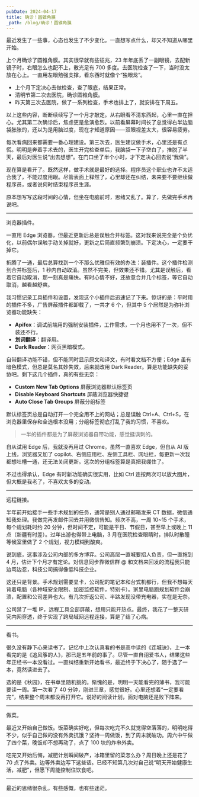```yaml
---
pubDate: 2024-04-17
title: 确诊！圆锥角膜
_path: /blog/确诊！圆锥角膜
---
```

最近发生了一些事，心态也发生了不少变化。一直想写点什么，却又不知道从哪里开始。

上个月确诊了圆锥角膜。其实很早就有些征兆，23 年年底丢了一副眼镜，去配新镜子时，右眼怎么也配不上，散光足有 700 多度。去医院检查了一下，当时没太放在心上。一直用左眼勉强支撑，看东西时就像个“独眼龙”。

- 上个月下定决心去做检查，查了眼底，结果正常。
- 清明节第二次去医院，确诊圆锥角膜。
- 昨天第三次去医院，做了一系列检查，手术也排上了，就安排在下周五。

以上这些内容，断断续续写了一个月才敲定。从右眼看不清东西起，心里一直在担心。尤其第二次确诊后，焦虑更是愈演愈烈。以前看屏幕时间长了总觉得右半边脑袋胀胀的，还以为是用脑过度，现在才知道原因——双眼视差太大，很容易疲劳。

每次看病回来都需要一番心理建设。第三次去，医生建议做手术，心里还是有点慌。明明是奔着手术去的，医生开完检查单后，我脑袋一下子空白了，推脱了半天，最后对医生说“出去想想”。在门口坐了半个小时，才下定决心回去说“我做”。

现在算是看开了。既然这样，做手术就是最好的选择。程序员这个职业也许不太适合我了，不能过度用眼。尽管表面上释然了，心里却还在纠结，未来要不要继续做程序员，或者说何时结束程序员生涯。

原本想写写这段时间的心情，但坐在电脑前时，思绪又乱了。算了，先做完手术再说吧。

---

浏览器插件。

一直用 Edge 浏览器，但最近更新后总是误触合并标签。这对我来说完全是个负优化，以前偶尔误触手动关掉就好，更新之后简直频繁到崩溃。下定决心，一定要干掉它。

折腾了一通，最后总算找到一个不那么优雅但有效的办法：装插件。这个插件检测到合并标签后，1 秒内自动取消。虽然不完美，但效果还不错。尤其是误触后，看着它自动取消，那一刻真是痛快。有时心情不好，还故意合并几个标签，等它自动取消，越看越舒爽。

我习惯记录工具插件和设置，发现这个小插件后迅速记了下来。惊讶的是：平时用的插件不多，广告屏蔽插件都卸载了，一共才 6 个，但其中 5 个居然是为弥补浏览器功能缺失：

- **Apifox**：调试前端用的强制安装插件，工作需求，一个月也用不了一次，但不装还不行。
- **划词翻译**：翻译用。
- **Dark Reader**：网页黑暗模式。

自带翻译功能不错，但不能同时显示原文和译文，有时看文档不方便；Edge 虽有暗色模式，但总是莫名其妙失效，后来就改用 Dark Reader。算是功能缺失的妥协吧。剩下这几个插件，真的有些无奈：

- **Custom New Tab Options** 屏蔽浏览器默认标签页
- **Disable Keyboard Shortcuts** 屏蔽浏览器快捷键
- **Auto Close Tab Groups** 屏蔽分组标签

默认标签页总是自动打开一个完全用不上的网站；总是误触 Ctrl+A、Ctrl+S，在浏览器里保存和全选根本没用；分组标签彻底打乱了我的习惯，不喜欢。

> 一半的插件都是为了屏蔽浏览器自带功能，感觉挺讽刺的。

自从试用 Edge 后，我就没再用过 Chrome。虽然一直喜欢 Edge，但自从 AI 版上线，浏览器又加了 copilot、右侧应用栏、左侧工具栏、网址栏，每更新一次我都想吐槽一通，还无法关闭更新。这次的分组标签算是真把我绷住了。

不过也得承认，Edge 有时新功能确实很实用，比如 Ctrl 连按两次可以放大图片，但大概是我老了，不喜欢太多的变动。

---

远程链接。

半年前开始接手一些手术规划的任务，通常是别人通过邮箱发来 CT 数据，微信通知我处理。我做完再发邮件回去并用微信告知。频次不高，一周 10~15 个手术，每个规划耗时约 20 分钟，但时间不定，可能是平日、节假日，甚至早上或晚上 11 点（新疆有时差）。过年出游也得带上电脑，3 月在医院检查眼睛时，排队时散瞳等候室里做了 2 个规划，视力模糊到酸爽。

说到底，这事涉及公司内部的多方博弈。公司高层一直喊要招人负责，但一直拖到 4 月，估计下个月才有定论。对信息同步靠微信群 @ 和文档来回发的流程我只能边骂边忍，科技公司搞得像低科技企业。

这还只是背景。手术规划需要显卡，公司配的笔记本和台式机都行，但我不想每天背着电脑（各种域安全限制、加密监控软件，特别卡）。家里电脑跑规划软件会崩溃，配置和公司差异也大。有几次折返公司、半路发现没带充电器，实在是无奈。

公司禁了一堆 IP，远程工具全部屏蔽，想用只能开热点。最终，我花了一整天研究内网穿透，终于实现了跨局域网远程连接，算是了结了心病。

---

看书。

很久没有静下心来读书了。记忆中上次认真看的书是高中读的《连城诀》，上一本看完的是《追风筝的人》，那已是五年前的事了。尽管一直自诩爱书人，结果这些年正经书一本没看过。一直纠结重新开始看书，最近终于下决心了，随手选了一本，竟然读进去了。

选的是《秋园》，在书单里随机挑的。惭愧的是，明明一天能看完的薄书，我可能要读一周。第一次看了 40 分钟，刚进三章，感觉很好。心里还想着“一定要看完”，结果整个周末都没再打开它。说好的阅读计划，面对电脑还是败下阵来。

---

做菜。

最近又开始自己做饭。饭菜确实好吃，但每次吃完不久就觉得空落落的，明明吃得不少，似乎自己做的没有外卖抗饿？坚持一周做饭，到了周末就破功。周六中午做了四个菜，晚饭却不想再动了，点了 100 块的炸串外卖。

吃完又开始后悔，减肥计划瞬间破产，冰箱里留的菜怎么办？周日晚上还是花了 70 点了外卖。边等外卖边写下这些话。已经不知第几次对自己说“明天开始健康生活，减肥”，但愿下周能控制住饮食吧。

---

最近的思绪很杂乱，有些感慨，也有些迷茫。







